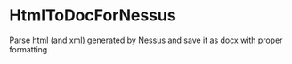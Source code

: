 # HtmlToDocForNessus
 Parse html (and xml) generated by Nessus and save it as docx with proper formatting
